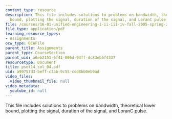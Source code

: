 ```yaml
---
content_type: resource
description: This file includes solutions to problems on bandwidth, theoretical lower
  bound, plotting the signal, duration of the signal, and LoranC pulse.
file: /courses/16-01-unified-engineering-i-ii-iii-iv-fall-2005-spring-2006/a99757d3beffc3ab9c55ccd8bb0eb9ad_pset14_sol_04.pdf
file_type: application/pdf
learning_resource_types:
- Assignments
ocw_type: OCWFile
parent_title: Assignments
parent_type: CourseSection
parent_uid: a6eb2151-6f41-806d-94ff-dc83eb5f4337
resourcetype: Document
title: pset14_sol_04.pdf
uid: a99757d3-beff-c3ab-9c55-ccd8bb0eb9ad
video_files:
  video_thumbnail_file: null
video_metadata:
  youtube_id: null
---
```

This file includes solutions to problems on bandwidth, theoretical lower bound, plotting the signal, duration of the signal, and LoranC pulse.